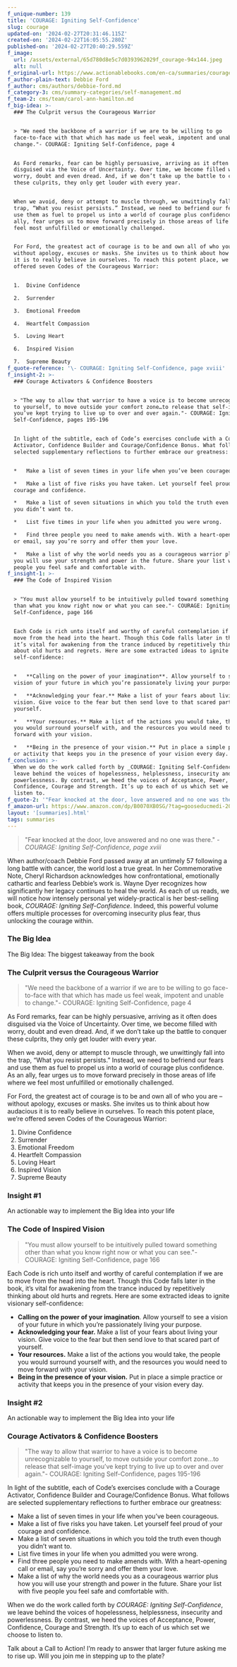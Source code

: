 ```yaml
---
f_unique-number: 139
title: 'COURAGE: Igniting Self-Confidence'
slug: courage
updated-on: '2024-02-27T20:31:46.115Z'
created-on: '2024-02-22T16:05:55.280Z'
published-on: '2024-02-27T20:40:29.559Z'
f_image:
  url: /assets/external/65d780d8e5c7d0393962029f_courage-94x144.jpeg
  alt: null
f_original-url: https://www.actionablebooks.com/en-ca/summaries/courage/
f_author-plain-text: Debbie Ford
f_author: cms/authors/debbie-ford.md
f_category-3: cms/summary-categories/self-management.md
f_team-2: cms/team/carol-ann-hamilton.md
f_big-idea: >-
  ### The Culprit versus the Courageous Warrior


  > "We need the backbone of a warrior if we are to be willing to go
  face-to-face with that which has made us feel weak, impotent and unable to
  change."- COURAGE: Igniting Self-Confidence, page 4


  As Ford remarks, fear can be highly persuasive, arriving as it often does
  disguised via the Voice of Uncertainty. Over time, we become filled with
  worry, doubt and even dread. And, if we don’t take up the battle to conquer
  these culprits, they only get louder with every year.


  When we avoid, deny or attempt to muscle through, we unwittingly fall into the
  trap, “What you resist persists.” Instead, we need to befriend our fears and
  use them as fuel to propel us into a world of courage plus confidence. As an
  ally, fear urges us to move forward precisely in those areas of life where we
  feel most unfulfilled or emotionally challenged.


  For Ford, the greatest act of courage is to be and own all of who you are –
  without apology, excuses or masks. She invites us to think about how audacious
  it is to really believe in ourselves. To reach this potent place, we’re
  offered seven Codes of the Courageous Warrior:


  1.  Divine Confidence

  2.  Surrender

  3.  Emotional Freedom

  4.  Heartfelt Compassion

  5.  Loving Heart

  6.  Inspired Vision

  7.  Supreme Beauty
f_quote-reference: '\- COURAGE: Igniting Self-Confidence, page xviii'
f_insight-2: >-
  ### Courage Activators & Confidence Boosters


  > "The way to allow that warrior to have a voice is to become unrecognizable
  to yourself, to move outside your comfort zone…to release that self-image
  you’ve kept trying to live up to over and over again."- COURAGE: Igniting
  Self-Confidence, pages 195-196


  In light of the subtitle, each of Code’s exercises conclude with a Courage
  Activator, Confidence Builder and Courage/Confidence Bonus. What follows are
  selected supplementary reflections to further embrace our greatness:


  *   Make a list of seven times in your life when you’ve been courageous.

  *   Make a list of five risks you have taken. Let yourself feel proud of your
  courage and confidence.

  *   Make a list of seven situations in which you told the truth even though
  you didn’t want to.

  *   List five times in your life when you admitted you were wrong.

  *   Find three people you need to make amends with. With a heart-opening call
  or email, say you’re sorry and offer them your love.

  *   Make a list of why the world needs you as a courageous warrior plus how
  you will use your strength and power in the future. Share your list with five
  people you feel safe and comfortable with.
f_insight-1: >-
  ### The Code of Inspired Vision


  > "You must allow yourself to be intuitively pulled toward something other
  than what you know right now or what you can see."- COURAGE: Igniting
  Self-Confidence, page 166


  Each Code is rich unto itself and worthy of careful contemplation if we are to
  move from the head into the heart. Though this Code falls later in the book,
  it’s vital for awakening from the trance induced by repetitively thinking
  about old hurts and regrets. Here are some extracted ideas to ignite visionary
  self-confidence:


  *   **Calling on the power of your imagination**. Allow yourself to see a
  vision of your future in which you’re passionately living your purpose.

  *   **Acknowledging your fear.** Make a list of your fears about living your
  vision. Give voice to the fear but then send love to that scared part of
  yourself.

  *   **Your resources.** Make a list of the actions you would take, the people
  you would surround yourself with, and the resources you would need to move
  forward with your vision.

  *   **Being in the presence of your vision.** Put in place a simple practice
  or activity that keeps you in the presence of your vision every day.
f_conclusion: >-
  When we do the work called forth by _COURAGE: Igniting Self-Confidence_, we
  leave behind the voices of hopelessness, helplessness, insecurity and
  powerlessness. By contrast, we heed the voices of Acceptance, Power,
  Confidence, Courage and Strength. It’s up to each of us which set we choose to
  listen to.
f_quote-2: '"Fear knocked at the door, love answered and no one was there."'
f_amazon-url: https://www.amazon.com/dp/B0070XB0SG/?tag=gooseducmedi-20
layout: '[summaries].html'
tags: summaries
---
```


> "Fear knocked at the door, love answered and no one was there." _\- COURAGE: Igniting Self-Confidence, page xviii_

When author/coach Debbie Ford passed away at an untimely 57 following a long battle with cancer, the world lost a true great. In her Commemorative Note, Cheryl Richardson acknowledges how confrontational, emotionally cathartic and fearless Debbie’s work is. Wayne Dyer recognizes how significantly her legacy continues to heal the world. As each of us reads, we will notice how intensely personal yet widely-practical is her best-selling book, _COURAGE: Igniting Self-Confidence_. Indeed, this powerful volume offers multiple processes for overcoming insecurity plus fear, thus unlocking the courage within.

### The Big Idea

The Big Idea: The biggest takeaway from the book

### The Culprit versus the Courageous Warrior

> "We need the backbone of a warrior if we are to be willing to go face-to-face with that which has made us feel weak, impotent and unable to change."- COURAGE: Igniting Self-Confidence, page 4

As Ford remarks, fear can be highly persuasive, arriving as it often does disguised via the Voice of Uncertainty. Over time, we become filled with worry, doubt and even dread. And, if we don’t take up the battle to conquer these culprits, they only get louder with every year.

When we avoid, deny or attempt to muscle through, we unwittingly fall into the trap, “What you resist persists.” Instead, we need to befriend our fears and use them as fuel to propel us into a world of courage plus confidence. As an ally, fear urges us to move forward precisely in those areas of life where we feel most unfulfilled or emotionally challenged.

For Ford, the greatest act of courage is to be and own all of who you are – without apology, excuses or masks. She invites us to think about how audacious it is to really believe in ourselves. To reach this potent place, we’re offered seven Codes of the Courageous Warrior:

1.  Divine Confidence
2.  Surrender
3.  Emotional Freedom
4.  Heartfelt Compassion
5.  Loving Heart
6.  Inspired Vision
7.  Supreme Beauty

### Insight #1

An actionable way to implement the Big Idea into your life

### The Code of Inspired Vision

> "You must allow yourself to be intuitively pulled toward something other than what you know right now or what you can see."- COURAGE: Igniting Self-Confidence, page 166

Each Code is rich unto itself and worthy of careful contemplation if we are to move from the head into the heart. Though this Code falls later in the book, it’s vital for awakening from the trance induced by repetitively thinking about old hurts and regrets. Here are some extracted ideas to ignite visionary self-confidence:

*   **Calling on the power of your imagination**. Allow yourself to see a vision of your future in which you’re passionately living your purpose.
*   **Acknowledging your fear.** Make a list of your fears about living your vision. Give voice to the fear but then send love to that scared part of yourself.
*   **Your resources.** Make a list of the actions you would take, the people you would surround yourself with, and the resources you would need to move forward with your vision.
*   **Being in the presence of your vision.** Put in place a simple practice or activity that keeps you in the presence of your vision every day.

### Insight #2

An actionable way to implement the Big Idea into your life

### Courage Activators & Confidence Boosters

> "The way to allow that warrior to have a voice is to become unrecognizable to yourself, to move outside your comfort zone…to release that self-image you’ve kept trying to live up to over and over again."- COURAGE: Igniting Self-Confidence, pages 195-196

In light of the subtitle, each of Code’s exercises conclude with a Courage Activator, Confidence Builder and Courage/Confidence Bonus. What follows are selected supplementary reflections to further embrace our greatness:

*   Make a list of seven times in your life when you’ve been courageous.
*   Make a list of five risks you have taken. Let yourself feel proud of your courage and confidence.
*   Make a list of seven situations in which you told the truth even though you didn’t want to.
*   List five times in your life when you admitted you were wrong.
*   Find three people you need to make amends with. With a heart-opening call or email, say you’re sorry and offer them your love.
*   Make a list of why the world needs you as a courageous warrior plus how you will use your strength and power in the future. Share your list with five people you feel safe and comfortable with.

When we do the work called forth by _COURAGE: Igniting Self-Confidence_, we leave behind the voices of hopelessness, helplessness, insecurity and powerlessness. By contrast, we heed the voices of Acceptance, Power, Confidence, Courage and Strength. It’s up to each of us which set we choose to listen to.

Talk about a Call to Action! I’m ready to answer that larger future asking me to rise up. Will you join me in stepping up to the plate?
